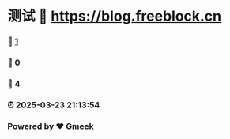 # 测试 :link: https://blog.freeblock.cn 
### :page_facing_up: [1](https://blog.freeblock.cn/tag.html) 
### :speech_balloon: 0 
### :hibiscus: 4 
### :alarm_clock: 2025-03-23 21:13:54 
### Powered by :heart: [Gmeek](https://github.com/Meekdai/Gmeek)
